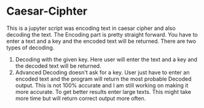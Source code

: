 # Caesar-Ciphter

This is a jupyter script was encoding text in caesar cipher and also decoding the text.
The Encoding part is pretty straight forward. You have to enter a text and a key and the encoded text will be returned.
There are two types of decoding.
1) Decoding with the given key. Here user will enter the text and a key and the decoded text will be returned.
2) Advanced Decoding doesn't ask for a key. User just have to enter an encoded text and the program will return the most
 probable Decoded output. This is not 100% accurate and I am still working on making it more accurate. To get better results
 enter large texts. This might take more time but will return correct output more often.
